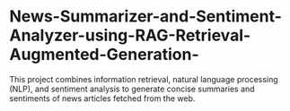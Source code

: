 # News-Summarizer-and-Sentiment-Analyzer-using-RAG-Retrieval-Augmented-Generation-
This project combines information retrieval, natural language processing (NLP), and sentiment analysis to generate concise summaries and sentiments of news articles fetched from the web.
